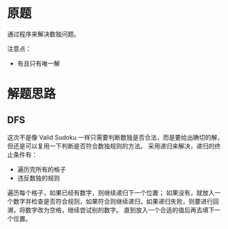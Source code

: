 # 原题
通过程序来解决数独问题。

注意点：

  - 有且只有唯一解


# 解题思路
## DFS

这次不是像 Valid Sudoku 一样只需要判断数独是否合法，而是要给出确切的解，但还是可以复用一下判断是否符合数独规则的方法。
采用递归来解决，递归的终止条件有：
  - 遍历完所有的格子
  - 违反数独的规则

遍历每个格子，如果已经有数字，则继续递归下一个位置；
如果没有，就放入一个数字并检查是否符合规则，如果符合则继续递归，如果递归失败，则要进行回溯，将数字改为空格，继续尝试别的数字。
直到放入一个合适的值后再去填下一个位置。
